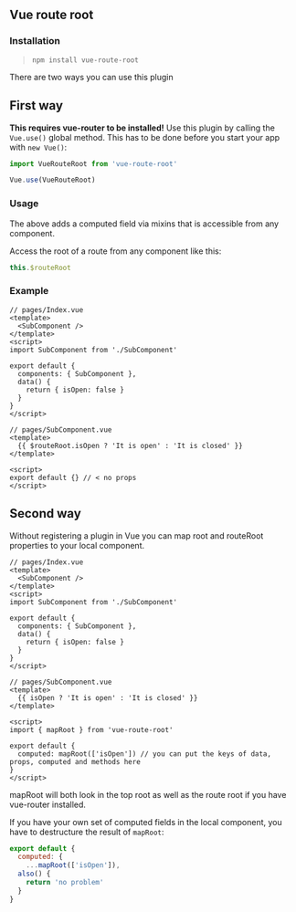 ## Vue route root
### Installation

> `npm install vue-route-root`

There are two ways you can use this plugin

## First way

**This requires vue-router to be installed!**
Use this plugin by calling the `Vue.use()` global method. This has to be done before you start your app with `new Vue()`:

```javascript
import VueRouteRoot from 'vue-route-root'

Vue.use(VueRouteRoot)
```

### Usage

The above adds a computed field via mixins that is accessible from any component.

Access the root of a route from any component like this:

```javascript
this.$routeRoot
```

### Example

```vue
// pages/Index.vue
<template>
  <SubComponent />
</template>
<script>
import SubComponent from './SubComponent'

export default {
  components: { SubComponent },
  data() {
    return { isOpen: false }
  }
}
</script>
```

```vue
// pages/SubComponent.vue
<template>
  {{ $routeRoot.isOpen ? 'It is open' : 'It is closed' }}
</template>

<script>
export default {} // < no props
</script>
```

## Second way

Without registering a plugin in Vue you can map root and routeRoot properties to your local component.

```vue
// pages/Index.vue
<template>
  <SubComponent />
</template>
<script>
import SubComponent from './SubComponent'

export default {
  components: { SubComponent },
  data() {
    return { isOpen: false }
  }
}
</script>
```

```vue
// pages/SubComponent.vue
<template>
  {{ isOpen ? 'It is open' : 'It is closed' }}
</template>

<script>
import { mapRoot } from 'vue-route-root'

export default {
  computed: mapRoot(['isOpen']) // you can put the keys of data, props, computed and methods here
}
</script>
```

mapRoot will both look in the top root as well as the route root if you have vue-router installed.

If you have your own set of computed fields in the local component, you have to destructure the result of `mapRoot`:

```javascript
export default {
  computed: {
    ...mapRoot(['isOpen']),
  also() {
    return 'no problem'
  }
}
```